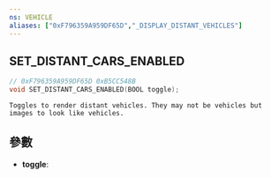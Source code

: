 ```yaml
---
ns: VEHICLE
aliases: ["0xF796359A959DF65D","_DISPLAY_DISTANT_VEHICLES"]
---
```

## SET_DISTANT_CARS_ENABLED

```c
// 0xF796359A959DF65D 0xB5CC548B
void SET_DISTANT_CARS_ENABLED(BOOL toggle);
```

```
Toggles to render distant vehicles. They may not be vehicles but images to look like vehicles.  
```

## 參數
* **toggle**: 

